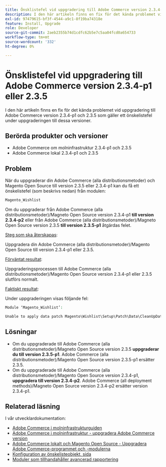 ```yaml
---
title: Önsklistefel vid uppgradering till Adobe Commerce version 2.3.4-p1 eller 2.3.5
description: I den här artikeln finns en fix för det kända problemet vid uppgradering till Adobe Commerce version 2.3.4-p1 och 2.3.5 som gäller ett önskelistefel under uppgraderingen till dessa versioner.
exl-id: 97479615-bf3f-4544-a9c1-8f19ba74318e
feature: Install, Upgrade
role: Developer
source-git-commit: 2aeb2355b74d1cdfc62b5e7c5aa04fcd0a654733
workflow-type: tm+mt
source-wordcount: '332'
ht-degree: 0%

---
```


# Önsklistefel vid uppgradering till Adobe Commerce version 2.3.4-p1 eller 2.3.5

I den här artikeln finns en fix för det kända problemet vid uppgradering till Adobe Commerce version 2.3.4-p1 och 2.3.5 som gäller ett önskelistefel under uppgraderingen till dessa versioner.

## Berörda produkter och versioner

* Adobe Commerce om molninfrastruktur 2.3.4-p1 och 2.3.5
* Adobe Commerce lokal 2.3.4-p1 och 2.3.5

## Problem

När du uppgraderar din Adobe Commerce (alla distributionsmetoder) och Magento Open Source till version 2.3.5 eller 2.3.4-p1 kan du få ett önskelistefel (som beskrivs nedan) från modulen:

```php
Magento_Wishlist
```

Om du uppgraderar från Adobe Commerce (alla distributionsmetoder)/Magneto Open Source version 2.3.4-p1 **till version 2.3.4-p2** eller från Adobe Commerce (alla distributionsmetoder)/Magneto Open Source version 2.3.5 **till version 2.3.5-p1** åtgärdas felet.

<u>Steg som ska återskapas</u>:

Uppgradera din Adobe Commerce (alla distributionsmetoder)/Magento Open Source till version 2.3.4-p1 eller 2.3.5.

<u>Förväntat resultat</u>:

Uppgraderingsprocessen till Adobe Commerce (alla distributionsmetoder)/Magento Open Source version 2.3.4-p1 eller 2.3.5 slutförs normalt.

<u>Faktiskt resultat</u>:

Under uppgraderingen visas följande fel:

```php
Module ‘Magento_Wishlist’:

Unable to apply data patch Magento\Wishlist\Setup\Patch\Data\CleanUpData for module Magento_Wishlist. Original exception message: Unable to unserialize value. Error: Syntax error
```

## Lösningar

* Om du uppgraderade till Adobe Commerce (alla distributionsmetoder)/Magneto Open Source version 2.3.5 **uppgraderar du till version 2.3.5-p1**. Adobe Commerce (alla distributionsmetoder)/Magento Open Source version 2.3.5-p1 ersätter 2.3.5.
* Om du uppgraderade till Adobe Commerce (alla distributionsmetoder)/Magento Open Source version 2.3.4-p1, **uppgradera till version 2.3.4-p2**. Adobe Commerce (all deployment methods)/Magneto Open Source version 2.3.4-p2 ersätter version 2.3.4-p1.

## Relaterad läsning

I vår utvecklardokumentation:

* [Adobe Commerce i molninfrastrukturguiden](https://experienceleague.adobe.com/en/docs/commerce-cloud-service/user-guide/overview)
* [Adobe Commerce i molninfrastruktur - uppgradera Adobe Commerce version](https://experienceleague.adobe.com/en/docs/commerce-cloud-service/user-guide/develop/upgrade/commerce-version)
* [Adobe Commerce lokalt och Magento Open Source - Uppgradera Adobe Commerce-programmet och -modulerna](https://experienceleague.adobe.com/en/docs/commerce-operations/upgrade-guide/overview)
* [Konfiguration av önskelisteobjekt, sida](https://developer.adobe.com/commerce/frontend-core/guide/layouts/product-layouts/#wishlist-item-configure-page)
* [Moduler som tillhandahåller avancerad rapportering](https://developer.adobe.com/commerce/php/development/advanced-reporting/modules/)
